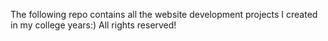 The following repo contains all the website development projects I created in my college years:)
All rights reserved!

